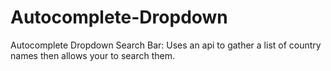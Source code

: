 # Autocomplete-Dropdown
Autocomplete Dropdown Search Bar:  Uses an api to gather a list of country names then allows your to search them.
